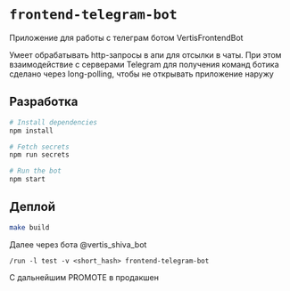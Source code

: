# `frontend-telegram-bot`

Приложение для работы с телеграм ботом VertisFrontendBot

Умеет обрабатывать http-запросы в апи для отсылки в чаты. При этом взаимодействие с серверами Telegram для получения команд ботика сделано через long-polling, чтобы не открывать приложение наружу

## Разработка

```sh
# Install dependencies
npm install

# Fetch secrets
npm run secrets

# Run the bot
npm start
```

## Деплой 

```sh
make build
``` 

Далее через бота @vertis_shiva_bot 

```
/run -l test -v <short_hash> frontend-telegram-bot
```

С дальнейшим PROMOTE в продакшен